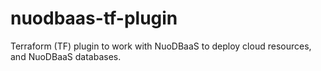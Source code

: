 # nuodbaas-tf-plugin
Terraform (TF) plugin to work with NuoDBaaS to deploy cloud resources, and NuoDBaaS databases.
